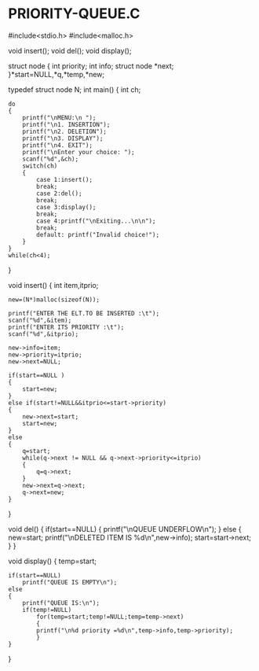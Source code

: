 # PRIORITY-QUEUE.C
#include<stdio.h>
#include<malloc.h>

void insert();
void del();
void display();

struct node
{
    int priority;
    int info;
    struct node *next;
}*start=NULL,*q,*temp,*new;


typedef struct node N;
int main()
{
    int ch;

    do
    {
        printf("\nMENU:\n ");
        printf("\n1. INSERTION");
        printf("\n2. DELETION");
        printf("\n3. DISPLAY");
        printf("\n4. EXIT");
        printf("\nEnter your choice: ");
        scanf("%d",&ch);
        switch(ch)
        {
            case 1:insert();
            break;
            case 2:del();
            break;
            case 3:display();
            break;
            case 4:printf("\nExiting...\n\n");
            break;
            default: printf("Invalid choice!");
        }
    }
    while(ch<4);
}

void insert()
{
    int item,itprio;

    new=(N*)malloc(sizeof(N));

    printf("ENTER THE ELT.TO BE INSERTED :\t");
    scanf("%d",&item);
    printf("ENTER ITS PRIORITY :\t");
    scanf("%d",&itprio);

    new->info=item;
    new->priority=itprio;
    new->next=NULL;

    if(start==NULL )
    {
        start=new;
    }
    else if(start!=NULL&&itprio<=start->priority)
    {
        new->next=start;
        start=new;
    }
    else
    {
        q=start;
        while(q->next != NULL && q->next->priority<=itprio)
        {
            q=q->next;
        }
        new->next=q->next;
        q->next=new;
    }
}

void del()
{
    if(start==NULL)
    {
        printf("\nQUEUE UNDERFLOW\n");
    }
    else
    {
        new=start;
        printf("\nDELETED ITEM IS %d\n",new->info);
        start=start->next;
    }
}

void display()
{
    temp=start;

    if(start==NULL)
        printf("QUEUE IS EMPTY\n");
    else
    {
        printf("QUEUE IS:\n");
        if(temp!=NULL)
            for(temp=start;temp!=NULL;temp=temp->next)
            {
            printf("\n%d priority =%d\n",temp->info,temp->priority);
            }
    }
}
